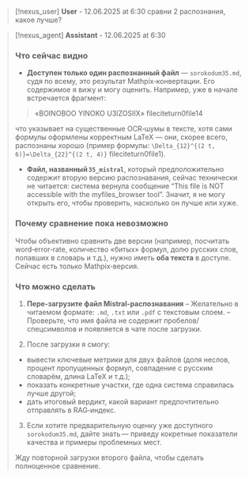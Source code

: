 >[!nexus_user] **User** - 12.06.2025 at 6:30
> сравни 2 распознания, какое лучше?
<!-- UID: 70c493c6-5cb6-4e8c-aa7b-e89455855514 -->




>[!nexus_agent] **Assistant** - 12.06.2025 at 6:30
> ### Что сейчас видно
> 
> - **Доступен только один распознанный файл** — `sorokodum35.md`, судя по всему, это результат Mathpix‑конвертации. Его содержимое я вижу и могу оценить. Например, уже в начале встречается фрагмент:
> 
> > «BOINOBOO YINOKO U3IZOSIIX» fileciteturn0file14
> 
> что указывает на существенные OCR‑шумы в тексте, хотя сами формулы оформлены корректным LaTeX — они, скорее всего, распознаны хорошо (пример формулы: `\Delta_{12}^{(2 t, 6)}=\Delta_{22}^{(2 t, 4)}` fileciteturn0file1).
> 
> - **Файл, названный `35_mistral`**, который предположительно содержит вторую версию распознавания, сейчас технически не читается: система вернула сообщение “This file is NOT accessible with the myfiles_browser tool”. Значит, я не могу открыть его, чтобы проверить, насколько он лучше или хуже.
> 
> ### Почему сравнение пока невозможно
> Чтобы объективно сравнить две версии (например, посчитать word‑error‑rate, количество «битых» формул, долю русских слов, попавших в словарь и т.д.), нужно иметь **оба текста** в доступе. Сейчас есть только Mathpix‑версия.
> 
> ### Что можно сделать
> 
> 1. **Пере‑загрузите файл Mistral‑распознавания** 
>  – Желательно в читаемом формате: `.md`, `.txt` или `.pdf` с текстовым слоем. 
>  – Проверьте, что имя файла не содержит пробелов/спецсимволов и появляется в чате после загрузки.
> 
> 2. После загрузки я смогу: 
>  * вывести ключевые метрики для двух файлов (доля неслов, процент пропущенных формул, совпадение с русским словарём, длина LaTeX и т.д.); 
>  * показать конкретные участки, где одна система справилась лучше другой; 
>  * дать итоговый вердикт, какой вариант предпочтительно отправлять в RAG‑индекс.
> 
> 3. Если хотите предварительную оценку уже доступного `sorokodum35.md`, дайте знать — приведу кокретные показатели качества и примеры проблемных мест.
> 
> Жду повторной загрузки второго файла, чтобы сделать полноценное сравнение.
<!-- UID: 3b862e4a-0bfa-477f-8023-14a6dbe62d80 -->